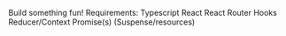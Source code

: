 Build something fun!
    Requirements:
        Typescript
        React
        React Router
        Hooks
        Reducer/Context
        Promise(s)
        (Suspense/resources)